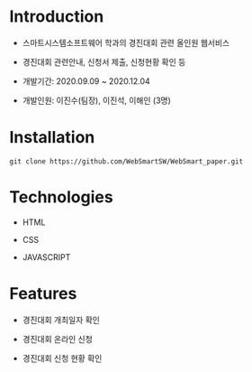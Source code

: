 
# Introduction

- 스마트시스템소프트웨어 학과의 경진대회 관련 올인원 웹서비스

- 경진대회 관련안내, 신청서 제출, 신청현황 확인 등 

- 개발기간: 2020.09.09 ~ 2020.12.04

- 개발인원: 이진수(팀장), 이진석, 이해인 (3명)

# Installation

```
git clone https://github.com/WebSmartSW/WebSmart_paper.git

```

# Technologies

- HTML

- CSS

- JAVASCRIPT

# Features

- 경진대회 개최일자 확인

- 경진대회 온라인 신청

- 경진대회 신청 현황 확인







